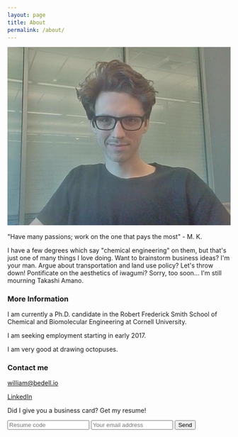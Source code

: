 ```yaml
---
layout: page
title: About
permalink: /about/
---
```


![Bill](/images/portrait_20160530.jpg)

"Have many passions; work on the one that pays the most" - M. K.

I have a few degrees which say "chemical engineering" on them, but that's just one of many things I love doing. Want to brainstorm business ideas?  I'm your man. Argue about transportation and land use policy? Let's throw down! Pontificate on the aesthetics of iwagumi? Sorry, too soon... I'm still mourning Takashi Amano.

### More Information

I am currently a Ph.D. candidate in the Robert Frederick Smith School of Chemical and Biomolecular Engineering at Cornell University.

I am seeking employment starting in early 2017.

I am very good at drawing octopuses.

### Contact me

[william@bedell.io](mailto:william@bedell.io)

[LinkedIn](https://www.linkedin.com/in/bill-bedell-27813749)

Did I give you a business card? Get my resume!

<form action="https://formspree.io/william@bedell.io"
      method="POST">
    <input type="text" name="_subject" placeholder="Resume code">
    <input type="text" placeholder="Your email address">
    <input type="text" name="_format" value="plain" style="display:none" />
    <input type="submit" value="Send">
</form> 

